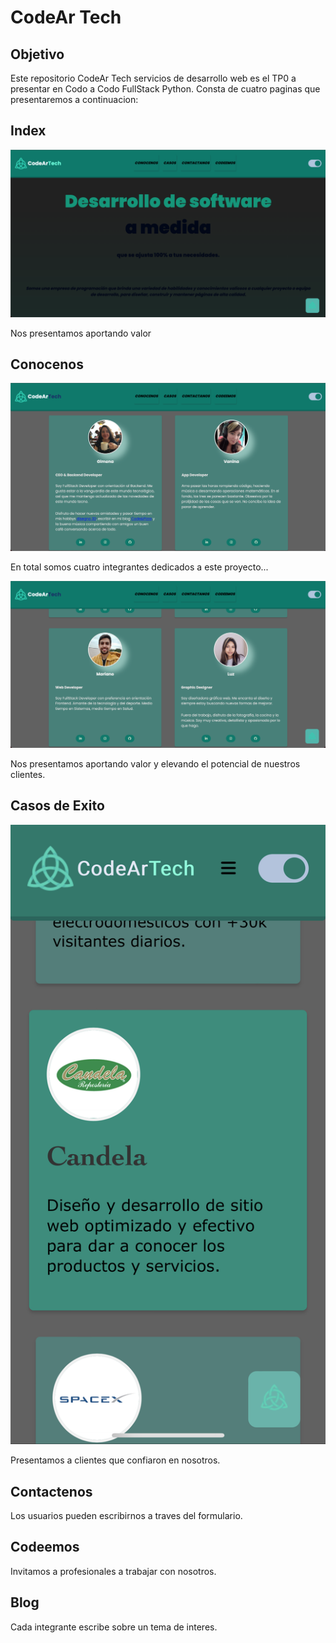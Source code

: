 # CodeAr Tech
## Objetivo 
Este repositorio  CodeAr  Tech  servicios  de  desarrollo web  es  el  TP0  a  presentar  en  Codo  a  Codo  FullStack Python. 
Consta de cuatro paginas que presentaremos a continuacion:
## Index 
<picture>
  <img alt="Shows an illustrated sun in light mode and a moon with stars in dark mode." src="assets/imgs/readme-web-01.png">
</picture>

Nos presentamos aportando valor 

## Conocenos 
<picture>
  <img alt="Shows an illustrated sun in light mode and a moon with stars in dark mode." src="assets/imgs/readme-web-02.png">
</picture>

En total somos cuatro integrantes dedicados a este proyecto...

<picture>
  <img alt="Shows an illustrated sun in light mode and a moon with stars in dark mode." src="assets/imgs/readme-web-03.png">
</picture>

Nos presentamos aportando valor y elevando el potencial de nuestros clientes. 

## Casos de Exito 

<picture>
  <img alt="Shows an illustrated sun in light mode and a moon with stars in dark mode." src="assets/imgs/readme-web-05.jpg">
</picture>

Presentamos a clientes que confiaron en nosotros. 

## Contactenos 

Los usuarios pueden escribirnos a traves del formulario. 

## Codeemos 

Invitamos a profesionales a trabajar con nosotros.  

## Blog 

Cada integrante escribe sobre un tema de interes. 

